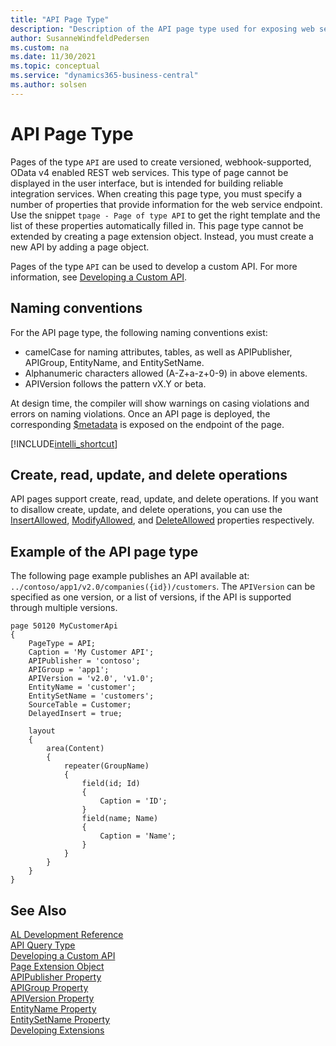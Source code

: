 ```yaml
---
title: "API Page Type"
description: "Description of the API page type used for exposing web service endpoints."
author: SusanneWindfeldPedersen
ms.custom: na
ms.date: 11/30/2021
ms.topic: conceptual
ms.service: "dynamics365-business-central"
ms.author: solsen
---
```


# API Page Type

Pages of the type `API` are used to create versioned, webhook-supported, OData v4 enabled REST web services. This type of page cannot be displayed in the user interface, but is intended for building reliable integration services. When creating this page type, you must specify a number of properties that provide information for the web service endpoint. Use the snippet `tpage - Page of type API` to get the right template and the list of these properties automatically filled in. This page type cannot be extended by creating a page extension object. Instead, you must create a new API by adding a page object. 

Pages of the type `API` can be used to develop a custom API. For more information, see [Developing a Custom API](devenv-develop-custom-api.md).

## Naming conventions

For the API page type, the following naming conventions exist:

- camelCase for naming attributes, tables, as well as APIPublisher, APIGroup, EntityName, and EntitySetName.
- Alphanumeric characters allowed (A-Z+a-z+0-9) in above elements. 
- APIVersion follows the pattern vX.Y or beta.

At design time, the compiler will show warnings on casing violations and errors on naming violations. Once an API page is deployed, the corresponding [$metadata](./devenv-connect-apps-tips.md) is exposed on the endpoint of the page. 

[!INCLUDE[intelli_shortcut](includes/intelli_shortcut.md)]

## Create, read, update, and delete operations
API pages support create, read, update, and delete operations. If you want to disallow create, update, and delete operations, you can use the [InsertAllowed](properties/devenv-insertallowed-property.md), [ModifyAllowed](properties/devenv-modifyallowed-property.md), and [DeleteAllowed](properties/devenv-deleteallowed-property.md) properties respectively.

## Example of the API page type

The following page example publishes an API available at:
`../contoso/app1/v2.0/companies({id})/customers`. The `APIVersion` can be specified as one version, or a list of versions, if the API is supported through multiple versions.

```AL
page 50120 MyCustomerApi
{
    PageType = API;
    Caption = 'My Customer API';
    APIPublisher = 'contoso';
    APIGroup = 'app1';
    APIVersion = 'v2.0', 'v1.0';
    EntityName = 'customer';
    EntitySetName = 'customers';
    SourceTable = Customer;
    DelayedInsert = true;
    
    layout
    {
        area(Content)
        {
            repeater(GroupName)
            {
                field(id; Id)
                {
                    Caption = 'ID';
                }
                field(name; Name)
                {
                    Caption = 'Name';
                }
            }
        }
    }
}
```

## See Also  

[AL Development Reference](devenv-reference-overview.md)  
[API Query Type](devenv-api-querytype.md)  
[Developing a Custom API](devenv-develop-custom-api.md)  
[Page Extension Object](devenv-page-ext-object.md)  
[APIPublisher Property](properties/devenv-apipublisher-page-property.md)  
[APIGroup Property](properties/devenv-apigroup-page-property.md)  
[APIVersion Property](properties/devenv-apiversion-page-property.md)   
[EntityName Property](properties/devenv-entityname-property.md)  
[EntitySetName Property](properties/devenv-entitysetname-property.md)  
[Developing Extensions](devenv-dev-overview.md)
